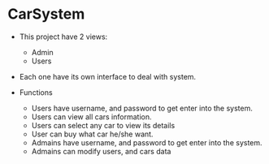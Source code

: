 # CarSystem
- This project have 2 views:
  - Admin
  - Users
  
- Each one have its own interface to deal with system.

- Functions
  - Users have username, and password to get enter into the system.
  - Users can view all cars information.
  - Users can select any car to view its details
  - User can buy what car he/she want.
  - Admains have username, and password to get enter into the system.
  - Admains can modify users, and cars data
  
  
